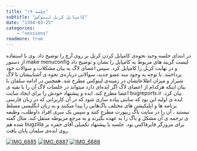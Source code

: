 ```yaml
---
title: "جلسه ۱۹"
subtitle: "کامپایل کرنل لینوکس"
date: "1394-03-25"
categories:
    - "sessions"
readmore: true
---
```

در ابتدای جلسه وحید نحوه‌ی کامپایل کردن کرنل بر روی آرچ را توضیح داد. وی با استفاده از دستور make menuconfig لیست گزینه های مربوط به کامپایل را نشان و توضیح داد و در نهایت کرنل را کامپایل کرد. سپس اعضای لاگ به بیان مشکلات و سوالات خود پرداختند. با توجه به وجود سه عضو جدید، سوالاتی درباره‌ی نحوه ی آشناییشان با لاگ شیراز و میزان اطلاعاتشان در زمینه‌ی لینوکس مطرح شد. همچنین در ادامه سلمان با بیان اینکه هرکدام از اعضای لاگ اگر ایده‌ای دارد میتواند در جلسات لاگ آن را با بقیه ی اعضا مطرح کند. ایده و پیشنهاد خودش را برای ایجاد سایت bugreports.ir بیان کرد. ایده ی اولیه این بود که سایتی پیاده سازی شود که در آن کاربرانی که در زبان فارسی برنامه ها و اپلیکیشن های مختلف باگ‌هایی را پیدا میکنند و به زبان انگلیسی مسلط نیستند ، آن را در سایت باگ ریپورت مطرح کنند و سپس یک سری افراد داوطلب، وظیفه ی ترجمه ی آن مشکل و باگ را به عهده بگیرند و به مرجع مربوطه منتقل کند. مثال گفته شده هم bugzilla برای مرورگر فایرفاکس بود. جلسه با پیشنهاد تکمیلی آقای جفره بر روی ایده‌ی سلمان پایان یافت.

[![IMG_6885](../../img/7b5f3936-fdbb-11e6-86dd-a088b4d860141488289235.1928906.jpg)](../../img/7b5f3936-fdbb-11e6-86dd-a088b4d860141488289235.1928906.jpg)
[![IMG_6887](../../img/7b5f3b0c-fdbb-11e6-86dd-a088b4d860141488289235.1929216.jpg)](../../img/7b5f3b0c-fdbb-11e6-86dd-a088b4d860141488289235.1929216.jpg)
[![IMG_6888](../../img/7b5f3bfc-fdbb-11e6-86dd-a088b4d860141488289235.1929443.jpg)](../../img/7b5f3bfc-fdbb-11e6-86dd-a088b4d860141488289235.1929443.jpg)
